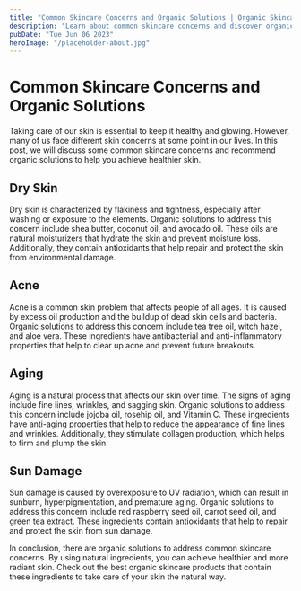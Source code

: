 ```yaml
---
title: "Common Skincare Concerns and Organic Solutions | Organic Skincare Products"
description: "Learn about common skincare concerns and discover organic solutions. Find the best organic skincare products to keep your skin healthy and glowing. Shop now!"
pubDate: "Tue Jun 06 2023"
heroImage: "/placeholder-about.jpg"
---
```


# Common Skincare Concerns and Organic Solutions

Taking care of our skin is essential to keep it healthy and glowing. However, many of us face different skin concerns at some point in our lives. In this post, we will discuss some common skincare concerns and recommend organic solutions to help you achieve healthier skin.

## Dry Skin

Dry skin is characterized by flakiness and tightness, especially after washing or exposure to the elements. Organic solutions to address this concern include shea butter, coconut oil, and avocado oil. These oils are natural moisturizers that hydrate the skin and prevent moisture loss. Additionally, they contain antioxidants that help repair and protect the skin from environmental damage.

## Acne

Acne is a common skin problem that affects people of all ages. It is caused by excess oil production and the buildup of dead skin cells and bacteria. Organic solutions to address this concern include tea tree oil, witch hazel, and aloe vera. These ingredients have antibacterial and anti-inflammatory properties that help to clear up acne and prevent future breakouts.

## Aging

Aging is a natural process that affects our skin over time. The signs of aging include fine lines, wrinkles, and sagging skin. Organic solutions to address this concern include jojoba oil, rosehip oil, and Vitamin C. These ingredients have anti-aging properties that help to reduce the appearance of fine lines and wrinkles. Additionally, they stimulate collagen production, which helps to firm and plump the skin.

## Sun Damage

Sun damage is caused by overexposure to UV radiation, which can result in sunburn, hyperpigmentation, and premature aging. Organic solutions to address this concern include red raspberry seed oil, carrot seed oil, and green tea extract. These ingredients contain antioxidants that help to repair and protect the skin from sun damage.

In conclusion, there are organic solutions to address common skincare concerns. By using natural ingredients, you can achieve healthier and more radiant skin. Check out the best organic skincare products that contain these ingredients to take care of your skin the natural way.
